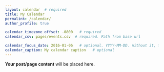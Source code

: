 ```yaml
---
layout: calendar  # required
title: My Calendar
permalink: /calendar/
author_profile: true

calendar_timezone_offset: -0800   # required
calendar_csv: pages/events.csv  # required. Path from base url

calendar_focus_date: 2016-01-06   # optional. YYYY-MM-DD. Without it, the default is today
calendar_caption: My calendar caption   # optional
---
```


**Your post/page content** will be placed here.
